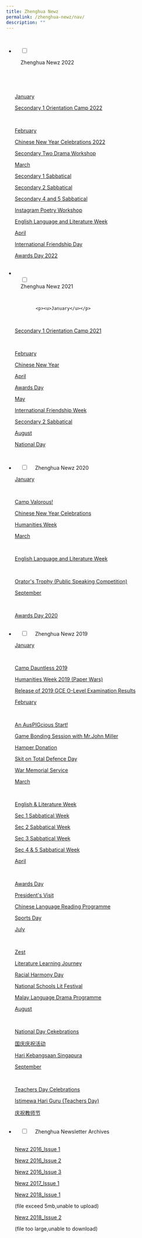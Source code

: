 ```yaml
---
title: Zhenghua Newz
permalink: /zhenghua-newz/nav/
description: ""
---
```

<ul class="jekyllcodex_accordion">

  <li>

    <input type="checkbox" id="accordion1">

    <label for="accordion1">Zhenghua Newz 2022</label>

    <div>

      <p><u>January</u></p>
			<p><a href="/zhenghua-newz/nav/Secondary-One-Orientation-Camp-2022/">Secondary 1 Orientation Camp 2022</a> </p>
			 <p><u>February</u></p>
			<p><a href="/zhenghua-newz/nav/cny-2022/">Chinese New Year Celebrations 2022</a> </p>
			<p><a href="/zhenghua-newz/nav/sec-2-drama-workshop">Secondary Two Drama Workshop</a> </p>
			<p><u>March</u></p>
			<p><a href="/zhenghua-newz/nav/sec-1-sab">Secondary 1 Sabbatical</a> </p>
			<p><a href="/zhenghua-newz/nav/sec-2-sab">Secondary 2 Sabbatical</a> </p>
			<p><a href="/zhenghua-newz/nav/sec-4-and-5-sab">Secondary 4 and 5 Sabbatical</a> </p>
				<p><a href="/zhenghua-newz/nav/insta-poetry-workshop">Instagram Poetry Workshop</a> </p>
			<p><a href="/zhenghua-newz/nav/eng-lang-and-lit-week">English Language and Literature Week</a> </p>
			<p><u>April</u></p>
			<p><a href="/zhenghua-newz/nav/internationa-friendship-day">International Friendship Day</a> </p>
			<p><a href="/zhenghua-newz/nav/awards-day-2022">Awards Day 2022</a> </p>
    </div>
	</li>
	<li>  
    <input type="checkbox" id="accordion2">  
    <label for="accordion2">Zhenghua Newz 2021</label>  
		
    <div>  
			
			<p><u>January</u></p>
      <p><a href="/zhenghua-newz/nav/sec-1-orientation-camp-2021">Secondary 1 Orientation Camp 2021</a></p>  
			<p><u>February</u></p>
			<p><a href="/zhenghua-newz/nav/cny-2021-">Chinese New Year</a> </p>
			<p><u>April</u></p>
			<p><a href="/zhenghua-newz/nav/awards-day-2021">Awards Day</a> </p>
			<p><u>May</u></p>
			<p><a href="/zhenghua-newz/nav/international-friendship-week">International Friendship Week</a> </p>
			<p><a href="/zhenghua-newz/nav/sec-2-sab-2021">Secondary 2 Sabbatical</a> </p>
			<p><u>August</u></p>
			<p><a href="/zhenghua-newz/nav/national-day">National Day</a> </p>
    </div>  
</li>
	<li>  
    <input type="checkbox" id="accordion3">  
    <label for="accordion3">Zhenghua Newz 2020</label>  
    <div>  
			<p><u>January</u></p>
      <p><a href="/zhenghua-newz/nav/camp-valorous">Camp Valorous!</a></p> 
			<p><a href="/zhenghua-newz/nav/cny-2020">Chinese New Year Celebrations</a> </p>
			<p><a href="/zhenghua-newz/nav/humanities-week">Humanities Week</a> </p>
			<p><u>March</u></p>
      <p><a href="/zhenghua-newz/nav/english-language-and-literature-week">English Language and Literature Week</a></p> 
			 <p><a href="/zhenghua-newz/nav/orator-trophy">Orator's Trophy (Public Speaking Competition)</a></p> 
			<p><u>September</u></p>
      <p><a href="/zhenghua-newz/nav/awards-day-2020">Awards Day 2020</a></p> 
    </div>  
</li>
	<li>  
    <input type="checkbox" id="accordion4">  
    <label for="accordion4">Zhenghua Newz 2019</label>  
    <div>  
			<p><u>January</u></p>
      <p><a href="/zhenghua-newz/nav/camp-dauntless-2019">Camp Dauntless 2019</a></p>
			<p><a href="/zhenghua-newz/nav/humanities-week-2019">Humanities Week 2019 (Paper Wars)</a></p>
			<p><a href="/zhenghua-newz/nav/2019-o-level-result">Release of 2019 GCE O-Level Examination Results</a></p>
			<p><u>February</u></p>
      <p><a href="/zhenghua-newz/nav/auspigcious-start">An AusPIGcious Start!</a></p>
			<p><a href="/zhenghua-newz/nav/game-bonding-session">Game Bonding Session with Mr.John Miller</a></p>
			<p><a href="/zhenghua-newz/nav/hamper-donation">Hamper Donation</a></p>
			<p><a href="/zhenghua-newz/nav/skit-on-total-defence-day">Skit on Total Defence Day</a></p>
			<p><a href="/zhenghua-newz/nav/war-memorial-service">War Memorial Service</a></p>
			<p><u>March</u></p>
      <p><a href="/zhenghua-newz/nav/english-and-literature-week-2019">English & Literature Week</a></p>
			<p><a href="/zhenghua-newz/nav/sec-1-sab-2019">Sec 1 Sabbatical Week</a></p>
			<p><a href="/zhenghua-newz/nav/sec-2-sab-2019">Sec 2 Sabbatical Week</a></p>
			<p><a href="/zhenghua-newz/nav/sec-3-sab-2019">Sec 3 Sabbatical Week</a></p>
			<p><a href="/zhenghua-newz/nav/sec-4-and-5-sab-2019">Sec 4 & 5 Sabbatical Week</a></p>
			<p><u>April</u></p>
      <p><a href="/zhenghua-newz/nav/awards-day-2019">Awards Day</a></p>
			<p><a href="/zhenghua-newz/nav/president-visit">President's Visit</a></p>
			<p><a href="/zhenghua-newz/nav/chinese-language-reading-programme">Chinese Language Reading Programme</a></p>
			<p><a href="/zhenghua-newz/nav/sports-day">Sports Day</a></p>
			<p><u>July</u></p>
      <p><a href="/zhenghua-newz/nav/zest">Zest</a></p>
			<p><a href="/zhenghua-newz/nav/literature-learning-journey">Literature Learning Journey</a></p>
			<p><a href="/zhenghua-newz/nav/racial-harmony-day">Racial Harmony Day</a></p>
			<p><a href="/zhenghua-newz/nav/national-school-lit-festival">National Schools Lit Festival</a></p>
			<p><a href="/zhenghua-newz/nav/malay-language-drama-programme-2019">Malay Language Drama Programme</a>
			</p>
			<p><u>August</u></p>
      <p><a href="/zhenghua-newz/nav/ndp-celeb-2019">National Day Cekebrations</a></p>
			<p><a href="/zhenghua-newz/nav/ndp-chi">国庆庆祝活动</a></p>
			<p><a href="/zhenghua-newz/nav/ndp-malay">Hari Kebangsaan Singapura</a></p>
			<p><u>September</u></p>
      <p><a href="/zhenghua-newz/nav/teachers-day-celeb">Teachers Day Celebrations</a></p>
			<p><a href="/zhenghua-newz/nav/istimewa-hari-guru">Istimewa Hari Guru (Teachers Day)</a></p>
			<p><a href="/zhenghua-newz/nav/jiao-shi-jie">庆祝教师节</a></p>
    </div>  
</li>
	<li>  
    <input type="checkbox" id="accordion5">  
    <label for="accordion5">Zhenghua Newsletter Archives</label>  
    <div>  
      <p><a href="/files/NewzIssue1.pdf">Newz 2016_Issue 1</a></p>
			<p><a href="[Newz 2016 Issue 2]()">Newz 2016_Issue 2</a></p> 
			<p><a href="/files/NewZ%202016_Issue%203.pdf">Newz 2016_Issue 3</a></p>
			<p><a href="/files/NewZ%202017_Issue%201.pdf">Newz 2017_Issue 1</a></p>
			<p><a href="">Newz 2018_Issue 1</a></p> (file exceed 5mb,unable to upload)
			<p><a href="">Newz 2018_Issue 2</a></p> (file too large,unable to download)
    </div>  
</li>
</ul>